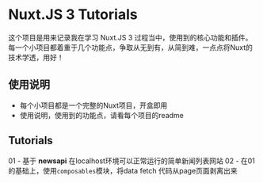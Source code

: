 # Nuxt.JS 3 Tutorials

这个项目是用来记录我在学习 Nuxt.JS 3 过程当中，使用到的核心功能和插件。
每一个小项目都着重于几个功能点，争取从无到有，从简到难，一点点将Nuxt的技术学透，用好！

## 使用说明

- 每个小项目都是一个完整的Nuxt项目，开盒即用
- 使用说明，使用到的功能点，请看每个项目的readme

## Tutorials

01 - 基于 **newsapi** 在localhost环境可以正常运行的简单新闻列表网站
02 - 在01的基础上，使用`composables`模块，将data fetch 代码从page页面剥离出来
